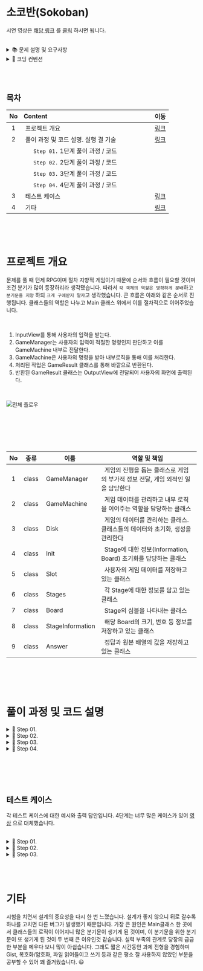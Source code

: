 # 소코반(Sokoban)

시연 영상은 [해당 링크](https://github.com/devjun10/CodeSquad_Cocoa/issues/3) 를 [클릭](https://github.com/devjun10/CodeSquad_Cocoa/issues/4) 하시면 됩니다.
<br/><br/>

<details>
<summary>📚	 문제 설명 및 요구사항</summary>
<div markdown="1">
</div>
<br/><br/>

## ✍🏻 공통 요구사항

- 단계별로 (할 수 있는 단계까지) [소코반 게임](https://www.cbc.ca/kids/games/play/sokoban) 을 구현한다.
- 단계별로 지정된 코딩 요구사항을 적용한다.
- `단계별로 구현한 코드 동작과 실행 결과에 대해` 마크다운 문법으로 README.md 파일에 상세하게 정리한다.
- 특별히 명시되지 않은 부분은 `자유롭게 구현`한다.

<br/><br/>

<details>
<summary>📔	 Step 01.</summary>
<div markdown="1">

## 1단계: 지도 데이터 읽어서 2차원 배열에 저장하고 화면에 출력하기

<br/><br/>

## 🖥 1단계 코딩 요구사항

- 컴파일 또는 실행이 가능해야 한다. (컴파일이나 실행되지 않을 경우 감점 대상)
- 자기만의 기준으로 최대한 간결하게 코드를 작성한다.
- Readme.md에 풀이 과정 및 코드 설명, 실행 결과를 기술하고 코드와 같이 gist에 포함해야 한다.
- 제출시 gist URL과 revision 번호를 함께 제출한다.

<br/><br/><br/>

## ⌨️ 입력

아래 내용을 문자열로 넘겨서 처리하는 함수를 작성한다. 복사는 아래 text를 이용하시면 됩니다. **아래 문자는 편의를 위해 "\n"을 조정했습니다.
<br/>

````text
Stage 1
#####
#OoP#
#####
=====
Stage 2
  #######
###  O  ###
#    o    #
# Oo P oO #
###  o  ###
 #   O  # 
 ########
````

<br/><br/><br/><br/>

위 값을 읽어 2차원 배열로 변환 저장한다.
<br/>

| 기호  |<center>의미</center>| <center>스테이지 구분</center>|                                                        
|:---:|:----|:------------------------------:|
|  #  |&nbsp; 벽(Wall)       |&nbsp; 0|
|  O  |&nbsp; 구멍(Hall)      |&nbsp; 1|
|  o  |&nbsp; 공(Ball)       |&nbsp; 2|
|  P  |&nbsp; 플레이어(Player) |&nbsp; 3|
|  =  |&nbsp; 스테이지 구분         |&nbsp; 4|

<br/><br/><br/><br/><br/>

## 🖥 출력

아래와 같은 형태로 각 스테이지 정보를 출력한다.

- 플레이어 위치는 배열 [0][0]을 기준으로 처리한다.
- 스테이지 구분값은 출력하지 않는다
  <br/>

```text
Stage 1

#####
#OoP#
#####

가로크기: 5
세로크기: 3
구멍의 수: 1
공의 수: 1
플레이어 위치 (2, 4)

Stage 2

  #######
###  O  ###
#    o    #
# Oo P oO #
###  o  ###
 #   O  # 
 ########

가로크기: 10
세로크기: 7
구멍의 수: 4
공의 수: 4
플레이어 위치 (5, 6)
```

<br/><br/><br/>

</div>
<br/><br/>
</details>


<details>
<summary>	📕	 Step 02.</summary>
<div markdown="2-2">

## 🖥 2단계 코딩 요구사항

- 너무 크지 않은 함수 단위로 구현하고 중복된 코드를 줄이도록 노력한다.
- 마찬가지로 Readme.md 파일과 작성한 소스 코드를 모두 기존 secret gist에 올려야 한다.
- 전역변수의 사용을 자제한다.
- 객체 또는 배열을 적절히 활용한다.

<br/><br/><br/>

## 🖥 2단계 기능 요구사항

- 처음 시작하면 스테이지 2의 지도를 출력한다.
- 간단한 프롬프트 (예: `SOKOBAN>   `)를 표시해 준다.
- 하나 이상의 문자를 입력받은 경우 순서대로 처리해서 단계별 상태를 출력한다.
- 벽이나 공등 다른 물체에 부딪히면 `해당 명령을 수행할 수 없습니다` 라는 메시지를 출력하고 플레이어를 움직이지 않는다.

<br/><br/><br/>

## ⌨️ 입력명령

````text
- w: 위쪽
- a: 왼쪽
- s: 아래쪽
- d: 오른쪽
- q: 프로그램 종료
````

<br/><br/><br/>

## 🖥 출력

```text
Stage 2

  #######
###  O  ###
#    o    #
# Oo P oO #
###  o  ###
 #   O  # 
 ########

SOKOBAN> ddzw (엔터)

  #######
###  O  ###
#    o    #
# Oo  PoO #
###  o  ###
 #   O  # 
 ########
 
 D: 오른쪽으로 이동합니다.
 
  #######
###  O  ###
#    o    #
# Oo  PoO #
###  o  ###
 #   O  # 
 ########
 
 D: (경고!) 해당 명령을 수행할 수 없습니다!
 
  #######
###  O  ###
#    o    #
# Oo  PoO #
###  o  ###
 #   O  # 
 ########
 
 Z: (경고!) 해당 명령을 수행할 수 없습니다!
 
  #######
###  O  ###
#    o    #
# Oo  PoO #
###  o  ###
 #   O  # 
 ########
 
 W: 위로 이동합니다.
 
SOKOBAN> q
Bye~
```

<br/><br/><br/>



</div>
</details>





<details>
<summary>📗	 Step 03.</summary>
<div markdown="3">
<br/>

## 3단계 : 소코반 완성하기

- 정상적인 소코반 게임을 완성하며 [해당 링크](https://www.cbc.ca/kids/games/play/sokoban)를 참조한다.

<br/><br/>

## ✍🏻 기능 요구사항

- 난이도를 고려하여 스테이지 1부터 5까지 플레이 가능한 map.txt 파일을 스스로 작성한다.
- 지도 파일 map.txt를 문자열로 읽어서 처리하도록 개선한다.
- 처음 시작시 Stage 1의 지도와 프롬프트가 표시된다.
- r 명령 입력시 스테이지를 초기화 한다.
- 모든 o를 O자리에 이동시키면 클리어 화면을 표시하고 다음 스테이지로 표시한다.
- 주어진 모든 스테이지를 클리어시 축하메시지를 출력하고 게임을 종료한다.

<br/>

- ### 참고
    - 플레이어는 o를 밀어서 이동할 수 있지만 당길 수는 없다.
    - o를 O 지점에 밀어 넣으면 0으로 변경된다.
    - 플레이어는 O를 통과할 수 있다.
    - 플레이어는 #을 통과할 수 없다.
    - 0 상태의 o를 밀어내면 다시 o와 O로 분리된다.
    - 플레이어가 움직일 때마다 턴수를 카운트한다.
    - 상자가 두 개 연속으로 붙어있는 경우 밀 수 없다.
    - 기타 필요한 로직은은 실제 게임을 참고해서 완성한다.

<br/><br/><br/>

## 🖥 3단계 코딩 요구사항

- 가능한 한 커밋을 자주 하고 구현의 의미가 명확하게 전달되도록 커밋 메시지를 작성한다.
- 함수나 메소드는 한 번에 한 가지 일을 하고 가능하면 20줄이 넘지 않도록 구현한다.
- 함수나 메소드의 들여쓰기를 가능하면 적게(3단계까지만) 할 수 있도록 노력한다.

<br/>

````javascript
function main() {
    for () { // 들여쓰기 1단계
        if () { // 들여쓰기 2단계
            return; // 들여쓰기 3단계
        }
    }
}
````

<br/><br/><br/>

## 🖥 실행 예시

```text
소코반의 세계에 오신 것을 환영합니다!
^오^

Stage 1

#####
#OoP#
#####

SOKOBAN> A

#####
#0P #
#####

빠밤! Stage 1 클리어!
턴수: 1

Stage 2
...

Stage 5
...

빠밤! Stage 5 클리어!
턴수: 5

전체 게임을 클리어하셨습니다!
축하드립니다! 
```

<br/><br/>

</div>
<br/><br/>
</details>

<details>
<summary>📚	Step 04.</summary>
<div markdown="4">

## 4단계 : 추가기능 구현

- 다양한 추가기능을 구현해 본다.
- 전부다 구현하지 않아도 무방하다.

<br/>

## ✍🏻 기능 요구사항

<br/>

### 저장하기 / 불러오기

- 1 - 5: 세이브 슬롯 1 - 5 선택
- S 키로 현재 진행상황을 저장한다.
- L 키로 세이브 슬롯에서 진행상황을 불러온다.

```text
S>  2S
2번 세이브 슬로 상태
2번 세이브에 진행상황을 저장합니다.
S>  3L
3번 세이브에서 진행상황을 불러옵니다.
```

<br/><br/><br/>

### 지도 데이터 변환하기 프로그램

- 지도 데이터 map.txt 를 읽어서 일반 텍스트 에디터로 읽을 수 없는 map_enc.txt로 변환하는 프로그램을 추가로 작성한다.
- 3 단계에서 구현한 게임이 map.txt 가 아닌 map_enc.txt 를 불러와서 실행할 수 있도록 수정한다.

<br/><br/><br/>

### 되돌리기 기능 및 되돌리기 취소 기능 구현

- u키를 누르면 한 턴 되돌리기, U키를 누르면 되돌리기 취소하기를 구현한다.

</div>
<br/><br/>
</details>
</details> 



<details>
<summary>📌 코딩 컨벤션</summary>
<div markdown="2">
<br/>

## 📌 코딩 컨벤션

- `기능 단위로 커밋`하며, 구현의 의미가 명확하게 전달되도록 커밋 메시지를 작성한다.<br/>
- 커밋은 -m 사용을 `지양`하며, 구체적 내용을 기록한다.

- `readme를 상세히 작성`한다.<br/>
    - `전체 프로젝트의 구조를 설명`한다.
    - 각 `패키지`와 `클래스, 메서드의 기능을 상세히 설명`한다.
    - (가능하다면) 패키지/클래스의 `역할과 책임을 명확하게 분리`한다.
    - 변수명은 문맥에 맞게 가장 보편적으로, 메서드명은 `무엇을 하는지를 명확히` 나타낸다.
    - 필요에 따라 그림과 PPT, 학습내용을 첨부해 `알기 쉽게 작성`한다.
    - 테스트 케이스를 기록하며 석연치 않은 부분을 매번 체크한다.

- 함수나 메소드의 들여쓰기를 가능하면 적게하도록 노력한다.<br/>
    - 한 메서드에는 가급적 `두 단계 이내`의 들여쓰기를 한다.
- 함수나 메소드는 한 번에 한 가지 일을 하고 가능하면 20줄이 넘지 않도록 구현한다. <br/>
- 무분별한 static의 사용을 최대한 `지양`한다.
- else 예약어를 `지양`한다.
- 함수나 메소드의 들여쓰기를 가능하면 적게(3단계까지만) 할 수 있도록 노력한다.

```javascript
 function main() {
    for (i = 0; i < 10; i++) { // 들여쓰기 1단계
        if (i == 2) { // 들여쓰기 2단계
            return; // 들여쓰기 3단계
        }
    }
}
```

<br/>

</div>
</details>

<br/><br/>

## 목차

| No  |    Content                                                                              |  이동  |
|:---:|:----------------------------------------------------------------------------------------|:-----:|
|  1  |&nbsp;프로젝트 개요                                                                          |[링크](#프로젝트-개요)|
|  2  |&nbsp;풀이 과정 및 코드 설명. 실행 결 기술 &nbsp;&nbsp;&nbsp;&nbsp;&nbsp;&nbsp;&nbsp;&nbsp;&nbsp;&nbsp;&nbsp;&nbsp;&nbsp;&nbsp;&nbsp;&nbsp;&nbsp;&nbsp;&nbsp;|[링크](#풀이-과정-및-코드-설명)|
|     |&nbsp;&nbsp;&nbsp;&nbsp;&nbsp; `Step 01.`  1단계 풀이 과정 / 코드                                         |       |
|     |&nbsp;&nbsp;&nbsp;&nbsp;&nbsp; `Step 02.`  2단계 풀이 과정 / 코드                                         |       |
|     |&nbsp;&nbsp;&nbsp;&nbsp;&nbsp; `Step 03.`  3단계 풀이 과정 / 코드                                         |       |
|     |&nbsp;&nbsp;&nbsp;&nbsp;&nbsp; `Step 04.`  4단계 풀이 과정 / 코드                                         |       |
|  3  |&nbsp;테스트 케이스                                                                          |[링크](#테스트-케이스)|
|  4  |&nbsp;기타                                                                                 |[링크](#기타)|

<br/><br/><br/>




# 프로젝트 개요

문제를 풀 때 턴제 RPG이며 절차 지향적 게임이기 때문에 순서와 흐름이 필요할 것이며 조건 분기가 많이 등장하리라 생각됐습니다. 따라서 `각 객체의 역할은 명확하게 분배`하고 `분기문을 지양`
하되 `크게 구애받지 말자`고 생각했습니다. 큰 흐름은 아래와 같은 순서로 진행됩니다. 클래스들의 역할은 나누고 Main 클래스 위에서 이를 절차적으로 이어주었습니다.

<br/>

1. InputView를 통해 사용자의 입력을 받는다.
2. GameManager는 사용자의 입력이 적절한 명령인지 판단하고 이를 GameMachine 내부로 전달한다.
3. GameMachine은 사용자의 명령을 받아 내부로직을 통해 이를 처리한다. 
4. 처리된 작업은 GameResult 클래스를 통해 바깥으로 반환된다.
5. 반환된 GameResult 클래스는 OutputView에 전달되어 사용자의 화면에 출력된다.

<br/>

![전체 플로우](https://user-images.githubusercontent.com/92818747/145159169-c4bba237-4730-4ae9-96de-22cdd054b24e.png)


<br/><br/><br/><br/><br/>



|No|종류|<center>이름</center>|<center>역할 및 책임</center>|
|:----:|:---------------:|:------|:------------------------------------------|
|1|class|&nbsp;GameManager       |&nbsp; 게임의 진행을 돕는 클래스로 게임의 부가적 정보 전달, 게임 외적인 일을 담당한다 | 
|2|class|&nbsp;GameMachine       |&nbsp; 게임 데이터를 관리하고 내부 로직을 이어주는 역할을 담당하는 클래스     |
|3|class|&nbsp;Disk              |&nbsp; 게임의 데이터를 관리하는 클래스. 클래스들의 데이터와 초기화, 생성을 관리한다 |
|4|class|&nbsp;Init              |&nbsp; Stage에 대한 정보(Information, Board) 초기화를 담당하는 클래스 |
|5|class|&nbsp;Slot              |&nbsp; 사용자의 게임 데이터를 저장하고 있는 클래스                      |
|6|class|&nbsp;Stages            |&nbsp; 각 Stage에 대한 정보를 담고 있는 클래스                       |
|7|class|&nbsp;Board             |&nbsp; Stage의 심볼을 나타내는 클래스                              |
|8|class|&nbsp;StageInformation  |&nbsp; 해당 Board의 크기, 번호 등 정보를 저장하고 있는 클래스            |
|9|class|&nbsp;Answer            |&nbsp; 정답과 원본 배열의 값을 저장하고 있는 클래스                     |




<br/><br/><br/><br/>



# 풀이 과정 및 코드 설명

<details>
<summary>📔	 Step 01.</summary>
<div markdown="1">

## 1단계

예제를 `그대로 화면에 출력`하는 문제로, 추가적 작업 없이 받은 정보를 화면에 출력하는 문제입니다. 따라서 입력 받은 문자열 입력에 대한 예외 처리를 하지 않고 입력된 문자열을 파싱해 Stage1과 Stage2에
대한 정보를 화면에 출력했습니다. *1단계에서 4단계로 갈수록 복잡해지고 구현사항이 추가되는 것 같아, 문제에서 원하는 요건만 빠르게 충족시키고 위해 일부 클래스와 메서드들은 하드코딩 되어있습니다.  
<br/>

|No|종류|<center>이름</center>|<center>역할 및 책임</center>|
|:----:|:----:|:---|:---|
|1|class|&nbsp;InputView|&nbsp; 사용자의 입력을 담당하는 클래스        |
|2|class|&nbsp;OutputView|&nbsp; 사용자에게 게임의 결과를 출력해주는 클래스        |
|3|enum|&nbsp;Message|&nbsp; 사용자에게 보여질 메시지를 관리하는 클래스        |
|4|class|&nbsp;ErrorMessage|&nbsp; 사용자에게 보여질 에러메시지를 관리하는 클래스|
|5|class|&nbsp;Position|&nbsp; Player의 좌표를 나타내는 클래스|
|6|class|&nbsp;StageResult|&nbsp; Stage의 정보를 담고 있는 클래스|

<br/><br/><br/>

## 1. InputView 클래스

사용자의 입력을 받는 클래스

<br/>

### 1-1. List<StageResult> inputMap(String word)

문자열을 인자로를 받아 List<StageResult>의 형태로 최종 반환해주는 메서드. List 내부에는 Stage1과 Stage2에 대한 정보가 담겨있다.

````java
public List<StageResult> inputMap(String word){
        return getResult(word);
}
````

<br/><br/>

### 1-2. List<StageResult> getResult(String word)

문자열을 인자로 받아 각 Stage에 대한 실제 정보를 생성해주는 메서드. 메서드 내부에서 도우미 메서드를 사용해 Stage1과 Stage2에 대한 정보를 생성한다.

```java
private List<StageResult> getResult(String word){
        List<String> words=getWordsSplitByLine(word);
        List<StageResult> results=new ArrayList<>();

        StageResult stageFirst=new StageResult(1,getStageFirstMap(words));
        StageResult stageSecond=new StageResult(2,getStageSecondMap(words));

        results.add(stageFirst);
        results.add(stageSecond);
        return results;
}
```

<br/><br/>

### 1-3. List<String> getWordsSplitByLine(String word)

문자열을 인자로 받아 List<String> 형태로 단어를 나눠주는 메서드. 맵의 정보를 나누기 위해 사용된다.

````java
private List<String> getWordsSplitByLine(String word){
        String[]wordArray=word.split("\n");
        List<String> words=new ArrayList<>();
        words.addAll(Arrays.asList(wordArray));
        return words;
}
````

<br/><br/>

### 1-4. int[ ][ ] getStageFirstMap(List<String> lst)

인자로 문자열 리스트를 받아 첫 번째 맵의 구성을 int[][] 형태로 반환해주는 메서드. 각 칸들의 심볼을 int로 변환해서 값을 저장시켜 준다.

````java
private int[][]getStageFirstMap(List<String> lst){
        String[][]stringArray=new String[3][5];
        
        for(int i=0;i< 3;i++){
            stringArray[i]=lst.get(i+1).split("").clone();
        }
        return getIntArray(stringArray);
}
````

<br/><br/>

### 1-5. int[][] getStageSecondMap(List<String> lst)

인자로 문자열 리스트를 받아 두 번째 맵의 구성을 int[][] 형태로 반환해주는 메서드. 각 칸들의 심볼을 int로 변환해서 값을 저장시켜준다.

````java
private int[][]getStageSecondMap(List<String> lst) {
        int[][]intArray=new int[7][11];
        for(int i=6;i< 13;i++){
            String[]array=lst.get(i).split("");
            int count=array.length;
            for(int j=0;j<count; j++) {
                intArray[i-6][j]=getIntValue(array[j]);
            }
        }
        return intArray;
}
````

<br/><br/>

### 1-6. int[ ][ ] getIntArray(String[][] stringArray)

문자 배열을 인자로 받아 int[][] 로 반환하는 메서드. 각 칸의 심볼을 맞는 int 값으로 변경해준다.

````java
private int[][]getIntArray(String[][]stringArray){
        int[][]intArray=new int[stringArray.length][stringArray[0].length];
        for(int row=0;row<stringArray.length;row++){
            for(int col=0;col<stringArray[0].length;col++){
                intArray[row][col]=getIntValue(stringArray[row][col]);
            }
        }
        return intArray;
}
````

<br/><br/>

### 1-7. int getIntValue(String symbol)

인자로 문자를 받아 int를 반환하는 메서드. 각 칸의 심볼을 맞는 int 값으로 변경해준다.

````java
private int getIntValue(String symbol){
        if(symbol.equals("#")){
            return 0;
        }
        if(symbol.equals("O")){
            return 1;
        }
        if(symbol.equals("o")){
            return 2;
        }
        if(symbol.equals("P")){
            return 3;
        }
        if(symbol.equals(" ")){
            return 5;
        }
            return 5;
}
````

<br/><br/><br/><br/>

## 2. OutputView

Stage의 정보를 출력해주는 클래스

<br/><br/>

### 2-1. void print(List<StageResult> results)

Stage들에 대한 정보를 인자로 받아 화면에 출력해주는 메서드.

```java
public void print(List<StageResult> results){
        stringBuilder.setLength(0);
        for(int number=0;number<results.size();number++){
            StageResult stageInfo=results.get(number);
            stringBuilder.append(Message.STAGE_INFO).append(stageInfo.getStage()).append("\n");
            String[][]stageMap=getStringArray(results.get(number).getMap());
            for(int row=0;row<stageInfo.getMap().length;row++){
                stringBuilder.append("\n");
                for(int col=0;col<stageInfo.getMap()[0].length;col++){
                    stringBuilder.append(stageMap[row][col]);
                }
            }
            
        stringBuilder.append("\n").append("\n").append(Message.HORIZONTAL_LENGTH).append(stageInfo.getHorizontalCount()).append("\n")
        .append(Message.VERTICAL_LENGTH).append(stageInfo.getVerticalCount()).append("\n")
        .append(Message.HOLE_COUNT).append(stageInfo.getHoleCount()).append("\n")
        .append(Message.BALL_COUNT).append(stageInfo.getBallCount()).append("\n")
        .append(Message.PLAYER_POSITION).append(stageInfo.getPlayerPosition()).append("\n").append("\n");
        }
        System.out.println(stringBuilder);
}
```

<br/><br/><br/>

### 2-2. String[][] getStringArray(int[][] map)

Stage 정보 중 int[ ][ ]를 인자로 받아 String[ ][ ]로 변환해주는 메서드.
<br/><br/>

```java
private String[][]getStringArray(int[][]map){
        String[][]stringArray=new String[map.length][map[0].length];
        for(int i=0;i<map.length;i++){
            for(int j=0;j<map[0].length;j++){
            stringArray[i][j]=getStringValue(map[i][j]);
            }
        }
        return stringArray;
}
```

<br/><br/><br/>

### 2-3. String getStringValue(int symbol)

int를 인자로 받아 String 값으로 변환해주는 메서드. 문자열 배열을 int 배열로 바꾸기 위해 사용된다.

````java
private String getStringValue(int symbol){
        if(symbol==0){
            return"#";
        }
        if(symbol==1){
            return"O";
        }
        if(symbol==2){
            return"o";
        }
        if(symbol==3){
            return"P";
        }
        if(symbol==5){
            return" ";
        }
        return" ";
}
````

<br/><br/><br/><br/>

## 3.Message

사용자에게 보여질 메시지를 관리하기 위한 enum 클래스.

<br/><br/>

## 4.ErrorMessage

사용자에게 보여질 오류 메시지를 관리하기 위한 enum 클래스.

<br/><br/>

## 5.Position

사용자의 위치를 저장하기 위한 값 객체.
<br/>

```java
@Override
public boolean equals(Object o){
        if(this==o)return true;
        if(o==null||getClass()!=o.getClass())return false;
        Position position=(Position)o;
        return x==position.x&&y==position.y;
}

@Override
public int hashCode(){
        return Objects.hash(x,y);
}
```

<br/><br/><br/>

## 6.StageResult

각 Stage에 대한 정보를 담고 있는 클래스.

<br/><br/>

### 6-1. int getHoleCount(int[ ][ ] map)

int[][] 를 인자로 받아 구멍(hole)의 개수를 반환하는 메서드.
<br/><br/>

```java
private int getHoleCount(int[][]map){
        int count=0;
        for(int row=0;row<map.length;row++){
            for(int col=0;col<map[0].length;col++){
                if(map[row][col]==1){
                    count++;
                }
            }
        }
        return count;
}
```

<br/><br/><br/>

### 6-2. int getBallCount(int[][] map)

int[][]를 인자로 받아 공(ball)의 개수를 반환하는 메서드.
<br/><br/>

```java
private int getBallCount(int[][]map){
        int count=0;
        for(int row=0;row<map.length;row++){
            for(int col=0;col<map[0].length;col++){
                if(map[row][col]==2){
                    count++;
                }
            }
        }
        return count;
}
```

<br/><br/><br/>

### 6-3. Position getPlayerPosition(int[][] map)
int[ ][ ]를 인자로 받아 플레이어의 위치(x, y)의 좌표를 반환하는 메서드.
<br/><br/>

```java
private Position getPlayerPosition(int[][]map){
        int count=0;
        int playerX=Integer.MAX_VALUE;
        int playerY=Integer.MAX_VALUE;
        for(int row=0;row<map.length;row++){
            for(int col=0;col<map[0].length;col++){
                if(map[row][col]==3){
                    playerX=row;
                    playerY=col;
                }
            }
        }
        return new Position(playerX,playerY);
}
```

</div>
</details>



<details>
<summary>📕	 Step 02.</summary>
<div markdown="1">

## 2단계

2단계는 `캐릭터의 위치를 이동`시키는 문제입니다. 따라서 다른 고려사항은 크게 생각하지 않고 캐릭터가 움직일 칸이 비었으면(" ") 캐릭터의 위치를 이동시켰습니다. 2단계 까지는 비교적 복잡하지 않기 때문에 칸의 
이동을 int로 하지 않고 문자열을 그대로 사용했습니다. *마찬가지로 점진적 리팩토링을 위해 일부 클래스와 메서드가 하드코딩 되어있습니다.
<br/>


<br/>


## 추가된 클래스
|No|종류|<center>이름</center>|<center>역할 및 책임</center>|
|:----:|:---------------:|:------|:---|
|1|class|&nbsp;Board     |&nbsp; 게임 캐릭터와 구멍, 공 등 각 요소들의 정보를 저장하는 클래스  |
|2|class|&nbsp;Command   |&nbsp; 명령어(w,a,q)들과 다음 위치의 계산을 돕는 값을 가진 클래스 |
|3|class|&nbsp;GameResult|&nbsp; 배열의 상태를 담아 반환해주는 클래스                   |
|4|class|&nbsp;Pair      |&nbsp; (x, y) 좌표를 묶어서 관리하는 클래스                   |
|5|class|&nbsp;Pairs     |&nbsp; Pair의 값들이 저장된 클래스                        |

## 1. Board 클래스

GameMachine 내부의 2차원 배열의 값과 연관된 메서드를 가지고 있는 클래스. 게임 캐릭터와 구멍, 공 등 각 심볼들의 상태를 관리하며 사이드 이펙트를 제거하기 위해 내부 배열을 갈아 끼우는 형태로 매 번
업데이트 한다.

<br/>

### 1-1. void initBoard()

Board 클래스 객체가 생성될 때 String[ ][ ] 배열을 초기화시켜주는 메서드. 
<br/><br/>

```java
void initBoard(){
        board=new String[BOARD_WIDTH][BOARD_HEIGHT];
        this.board[0]=new String[]{" "," ","#","#","#","#","#","#","#"," "," "};
        this.board[1]=new String[]{"#","#","#"," "," ","O"," "," ","#","#","#"};
        this.board[2]=new String[]{"#"," "," "," "," ","o"," "," "," "," ","#"};
        this.board[3]=new String[]{"#"," ","O","o"," ","P"," ","o","O"," ","#"};
        this.board[4]=new String[]{"#","#","#"," "," ","o"," "," ","#","#","#"};
        this.board[5]=new String[]{" ","#"," "," "," ","O"," "," ","#"," "," "};
        this.board[6]=new String[]{" ","#","#","#","#","#","#","#","#"," "," "};
}
```

<br/><br/><br/>

### 1-2. String[][] getBoard()

String[][]를 방어적 복사로 넘겨주는 반환하는 메서드. 사이드 이펙트를 제거하기 위해 매 번 배열을 생성해서 복사한 후 반환한다.
<br/>

```java
String[][]getBoard(){
        String[][]copyBoard=new String[BOARD_WIDTH][BOARD_HEIGHT];
        for(int row=BOARD_START;row<BOARD_WIDTH; row++){
            copyBoard[row]=this.board[row].clone();
        }
        return copyBoard;
}
```

<br/><br/><br/>

### 1-3. void update(String[ ][ ] updatedBoard)

배열을 업데이트 시켜주는 메서드. 사이드 이펙트를 방지하기 위해 board의 값을 null로 초기화시켜준 후 새로운 배열을 넣는다. 

<br/>

```java
protected void update(String[][]updatedBoard){
        this.board=null;
        this.board=updatedBoard;
}
```

<br/><br/><br/>

### 1-4. Pair findPlayerPosition()

현재 캐릭터의 위치를 찾는 메서드. 캐릭터를 기준으로 이동할 방향과 다음 칸을 보면 빠른 빠른 계산이 가능하다. String[][] 배열을 순회하며 `P` 인 칸의 좌표를 Pair로 반환한다.  
<br/>

```java
protected Pair findPlayerPosition(){
        int x=Integer.MAX_VALUE;
        int y=Integer.MAX_VALUE;

        for(int row=0;row< 11;row++){
            for(int col=0;col< 11;col++){
                if(board[row][col].equals("P")){
                    x=row;
                    y=col;
                }
            }
        }
        return Pairs.of(x,y);
}
```

<br/><br/><br/>

### 1-5. Pair validatePosition(int x, int y)

캐릭터가 움직일 칸을 검증하는 메서드. 이동할 칸이 범위 내에 있을 때, 해당 칸이 비었을 때 true를 반환하고 그 외에는 false를 반환한다. 이를 통해 메서드 내부에서 if문으로 매 번 검증하는 것을 고려하지
않아도 된다.
<br/>

```java
protected boolean validatePosition(int x,int y){
        if(!validateRange(x,y)){
            return false;
        }

        if(!validateMoveable(x,y)){
            return false;
        }
        return true;
}
```

<br/><br/><br/>

### 1-6. Pair validateRange(int x, int y)

Pair(x, y) 값이 이동 가능한 범위 내에 있는지를 체크하는 메서드.
<br/>

```java
private boolean validateRange(int x,int y){
        return x>=0&&x< 11&&y>=0&&y< 11;
}
```

<br/><br/><br/>

### 1-7. Pair validateRange(int x, int y)

해당 칸이 비어있는지 체크하는 메서드. 
<br/>

```java
private boolean validateMoveable(Pair pair){
        return this.board[pair.getX()][pair.getY()].equals(" ");
}
```

<br/><br/><br/>

## 2. Command 클래스

사용자의 입력을 명령으로 바꿔주고, 다음에 이동할 칸의 위치를 계산할 수 있는 내부 좌표 값을 가지고 있다.
<br/>

```java
public enum Command {

    UP("U", "위쪽으로 한 칸 이동", List.of(1, 0)),
    DOWN("D", "아랫쪽으로 한 칸 이동", List.of(-1, 0)),
    RIGHT("R", "오른쪽으로 한 칸 이동", List.of(0, -1)),
    LEFT("L", "왼쪽으로 한 칸 이동", List.of(0, 1)),
    Q("Q", "프로그램 종료", List.of());
    ...

```

<br/><br/><br/>

### 2-1. Command getDirection(String input)

사용자의 입력 값으로 그에 맞는 명령을 찾는 메서드.

````java
public static Command getDirection(String input){
        return Stream.of(values())
            .filter(command->command.command.toLowerCase().equals(input))
            .findAny()
            .orElseThrow(IllegalArgumentException::new);
}
````

<br/><br/><br/>

### 2-2. static List<String> getCommands()

명령의 영문 알파벳을 반환하는 메서드. input 받는 단어를 체크할 때 해당 List의 contains 메서드를 통해 올바른 input인지 체크한다.

````java
public static List<String> getCommands(){
            return Stream.of(values())
                .map(Command::getCommand)
                .sorted()
                .collect(Collectors.toUnmodifiableList());
}
````

<br/><br/><br/>

### 2-3. List<Integer> getNextPosition()

다음 이동할 값의 좌표를 얻는 메서드.

````java
public List<Integer> getNextPosition(){
        return nextPosition;
}
````

<br/><br/><br/>

## 3. GameResult

Board의 상태를 받아 반환해주는 클래스. 
<br/>

```java
public String[][]getBoard(){
        return board;
}
```

<br/><br/><br/>

## 4. Pair

x, y를 한 쌍으로 묶어서 관리해주는 클래스. 
<br/><br/><br/>

### 4-1. int getX(), int getY()

x와 y의 원시 값을 반환하는 메서드.
<br/>

```java
public int getX(){
        return x;
}

public int getY(){
        return y;
}
```

<br/><br/><br/>

## 5. Pairs

pair의 값들을 저장하고 있는 클래스. 값 객체를 저장해서 필요한 값들을 꺼내 사용한다.
<br/><br/>

### static Pair of(int inputX, int inputY)

x와 y의 원시 값을 반환하는 메서드입니다.
<br/>

```java
public static Pair of(int inputX,int inputY){
        return pairs.stream()
            .filter(position->position.getX()==inputX)
            .filter(position->position.getY()==inputY)
            .findAny()
            .orElseThrow(NoSuchElementException::new);
}
```

<br/><br/><br/><br/><br/><br/>

## 주요 변경 클래스

|No|종류|<center>이름</center>|<center>역할 및 책임</center>|
|:----:|:----:|:---|:---|
|6|class|&nbsp;InputView|&nbsp;   사용자의 입력을 담당하는 클래스 |
|7|class|&nbsp;OutputView|&nbsp;   사용자에게 게임의 결과를 출력해주는 클래스|
|8|enum|&nbsp;Message|&nbsp; 사용자에게 보여질 메시지를 관리하는 클래스        |
|9|class|&nbsp;ErrorMessage|&nbsp; 사용자에게 보여질 에러메시지를 관리하는 클래스|

<br/><br/><br/>

## 6. InputView 클래스

사용자의 입력을 받는 클래스.
<br/>

```java
public enum Command {

    UP("U", "위쪽으로 한 칸 이동", List.of(1, 0)),
    DOWN("D", "아랫쪽으로 한 칸 이동", List.of(-1, 0)),
    RIGHT("R", "오른쪽으로 한 칸 이동", List.of(0, -1)),
    LEFT("L", "왼쪽으로 한 칸 이동", List.of(0, 1)),
    Q("Q", "프로그램 종료", List.of());

```

<br/><br/><br/>

### 6-1.List<String> inputCommand()

사용자의 입력을 문자열 리스트로 반환하는 메서드.

```java
public List<String> inputCommand(){
        String value;
        System.out.print(Message.SOKOBAN);
        List<String> words;
        while(true){
            try{
                value=input.br.readLine().toLowerCase();
                words=validateCommandContains(value);
                break;
            } catch(IllegalArgumentException e){
                System.out.println(ErrorMessage.INVALID_INPUT_VALUE);
            } catch(Exception e){
                System.out.println(ErrorMessage.INVALID_INPUT_VALUE);
            }
        }
        return words;
}
```

<br/><br/><br/>

### 6-2.List<String> validateCommandContains(String direction)

사용자의 입력을 문자열 단위("")로 나누고 각 문자 값이 올바른 지 검증해주는 메서드.
<br/>

````java
private List<String> validateCommandContains(String direction){
        List<String> words=new ArrayList<>();
        Objects.requireNonNull(direction);
        String[]temp=direction.split("");
        for(int number=0;number<temp.length;number++){
            if(!commands.contains(temp[number])){
                throw new IllegalArgumentException(ErrorMessage.INVALID_INPUT_VALUE.toString());
            }
        words.add(temp[number]);
        }
        return words;
}
````

<br/><br/>

## 7. OutputView 클래스

Stage의 정보를 출력해주는 클래스.
<br/>

### 7-1. void initBoard(String[][] board)

String[][] 배열을 인자로 받아 보드의 초기 상태를 출력해주는 메서드. 시작 전 배열의 상태를 출력하기 위한 메서드. 
<br/>

```java
public void initBoard(String[][]board){
        stringBuilder.setLength(0);
        stringBuilder.append("Stage 2").append("\n").append("\n");

        for(int row=0;row<board.length;row++){
            if(row!=0){
                stringBuilder.append("\n");
            }
            for(int col=0;col<board[0].length;col++){
                stringBuilder.append(board[row][col]);
            }
        }
        stringBuilder.append("\n");
        System.out.println(stringBuilder);
}
```

<br/><br/><br/>

### 7-2. void printBoard(GameResult result)

GameResult(Board의 상태(String[ ][ ]))를 인자로 받아서 이를 화면에 출력해주는 메서드. 
<br/>

```java
public void printBoard(GameResult result){
        stringBuilder.setLength(0);
        String[][]board=result.getBoard();
        for(int row=0;row<board.length;row++){
            if(row!=0){
                stringBuilder.append("\n");
            }
            for(int col=0;col<board[0].length;col++){
                stringBuilder.append(board[row][col]);
            }
        }
        stringBuilder.append("\n");
        System.out.println(stringBuilder);
}
```

<br/><br/><br/>
</div>

</details>





<details>
<summary>📘	 Step 03.</summary>
<div markdown="1">


<br/><br/>

## 3단계
공 밀기, 이동 불가, 위치 계산 등 게임의 주요 기능들이 대거 등장한다. `캐릭터의 위치를 계산`하기 위해 `int[][]` 을 사용는데, 캐릭터의 위치가 String[ ][ ] 일 때는 이를 계산하며 이동시키는 과정이 많이 까다롭지만, 모든 계산을 int로한 후 마지막에 출력만
문자로 변환해 반환하면 중간의 많은 과정을 생략할 수 있기 때문이다. 마지막에 문자로 변환될 때 바뀌는 `심볼`은 아래와 같다.

<br/>

|No| 기호  |<center>의미</center>| <center>스테이지 구분</center>|                                                        
|:----:|:---:|:----|:------------------------------:|
|1|`#`|&nbsp; 벽(Wall)       |&nbsp; 9|
|2|` `|&nbsp; 빈 칸(Blank)    |&nbsp; 0|
|3|`O`|&nbsp; 구멍(Hall)      |&nbsp; 1|
|4|`o`|&nbsp; 공(Ball)       |&nbsp; 2|
|5|`O`|&nbsp; 구멍 + 공       |&nbsp; 3|
|6|`P`|&nbsp; 플레이어(Player) |&nbsp; 4|
|7|`P`|&nbsp; 플레이어 + 구멍   |&nbsp; 5|

<br/><br/><br/><br/>


## 추가된 클래스

<br/>

|No|종류|<center>이름</center>|<center>역할 및 책임</center>|
|:----:|:---------------:|:------|:---|
|1|class|&nbsp;Answer               |&nbsp; 초기 Board의 상태와 다음 스테이지로 넘어갈지에 대한 정보를 담고 있는 클래스|
|2|class|&nbsp;Disk                 |&nbsp; Init에 관련된 정보를 담고 있는 클래스                            |
|3|class|&nbsp;Init                 |&nbsp; 각 Stage와 Sokoban 게임의 정보를 초기화하는 클래스                  |
|4|class|&nbsp;Stage                |&nbsp; Board와 Stageinformation을 담고 있는 클래스                   |
|5|class|&nbsp;Stages               |&nbsp; Stage들을 저장하고 있는 클래스                                 |
|6|class|&nbsp;StageInformation     |&nbsp; 가로, 세로크기 등 Stage의 기본 정보를 담고 있는 클래스               |
|7|class|&nbsp;StageInformationList |&nbsp; StageInformation 클래스들을 저장하고 있는 클래스                 |

<br/><br/><br/><br/><br/>

## 1. Answer

초기 Board의 상태와 다음 스테이지로 넘어갈지에 대한 정보를 담고 있는 클래스. 다음 스테이지로 넘어가기 위해서는 모든 퍼즐을 맞췄는지 체크해야 하는데, 이에 관한 정보를 가지고 있다. 또한 original이라는
원본 배열을 추가로 저장하고 있는데, 이는 명령어 R이 들어왔을 때 해당 값을 반환하기 위함이다.

### 1-1. int[][]calculateAnswer(int[][]array)

정답 배열을 저장하기 위해 캐릭터의 위치를 지우고 값을 저장하는 메서드. changeNumber 메서드를 통해 불필요한 값들을 제거한다.
<br/><br/>

```java
private int[][]calculateAnswer(int[][]array){
        int[][]temp=new int[array.length][array[0].length];
        for(int row=0;row<array.length;row++){
            for(int col=0;col<array[0].length;col++){
                temp[row][col]=changeNumber(array[row][col]);
            }
        }
        return temp;
}
```

<br/><br/><br/>

### 1-2. int changeNumber(int value)

배열에서 불필요한 값을 지우기 위해 값을 바꿔주는 메서드. 예를들어 정답을 체크하는 과정에서 캐릭터는 필요가 없기 때문에 4의 값을 0으로 바꿔준다.
<br/><br/>

```java
private int changeNumber(int value){
        if(value==1)return 3;
        if(value==2)return 0;
        if(value==4)return 0;
        return value;
}
```

<br/><br/><br/>

### 1-3. boolean isAnswer(int[][] array)

정답 값을 현재 배열과 비교하는 메서드. 기존 배열에 캐릭터를 지워주기 위해 deleteCharacter 도우미 메서드를 사용되었다.
<br/><br/>

```java
public boolean isAnswer(int[][]array){
        int[][]map=deleteCharacter(array);
        int[][]answer=this.answer;
        for(int row=0;row<answer.length;row++){
            if(checkColumn(row,map[row])){
                return false;
            }
        }
        return true;
}
```

<br/><br/><br/>

### 1-4. boolean checkColumn(int row, int[] array)

기존 배열과 현재 배열의 값을 비교하는 메서드. * 객체지향 체조원칙을 (최대한) 지키기 위해 이중 for문을 분리.  
<br/><br/>

```java
private boolean checkColumn(int row,int[]array){
        for(int col=0;col<answer[0].length;col++){
            if(array[col]!=this.answer[row][col]){
                return true;
            }
        }
        return false;
}
```

<br/><br/><br/>

### 1-5. int[][] getOriginal() {

사용자가 reset 버튼을 눌렀을 때 방어적 복사로 원본 배열을 반환하기 위한 메서드. 
<br/><br/>

```java
public int[][]getOriginal(){
        int[][]temp=new int[original.length][original[0].length];
        for(int row=0;row<original.length;row++){
            for(int col=0;col<original[0].length;col++){
                temp[row][col]=original[row][col];
            }
        }
        return temp;
}
```

<br/><br/><br/>

### 1-6. int[][] deleteCharacter(int[][] array)

정답을 비교하는 과정에서 캐릭터는 불필요하기 때문에 이를 제거하기 위한 메서드.
<br/><br/>

```java
private int[][]deleteCharacter(int[][]array){
        int[][]temp=new int[array.length][array[0].length];
        for(int row=0;row<array.length;row++){
            for(int col=0;col<array[0].length;col++){
                temp[row][col]=changeCharacter(array[row][col]);
            }
        }
        return temp;
}
```

<br/><br/><br/>

### 1-7. int changeCharacter(int value)

캐릭터(4)를 빈칸(0)으로 바꿔주는 deleteCharacter의 도우미 메서드.
<br/><br/>

```java
private int changeCharacter(int value){
        if(value==4){
            return 0;
        }
        return value;
}
```

<br/><br/><br/><br/>

## 2. Disk

Sokoban 내부의 데이터를 저장/불러오기 위한 클래스. Init메서드를 통해 애플리케이션이 동작할 때 필요한 데이터를 모두 초기화 한다. 애플리케이션에서 데이터의 저장/초기화와 관련된 정보를 관리하는 역할을
담당한다.
<br/>

````java
public class Disk {

    private Init init = Init.of();
    private Disk() {};

    public static Disk of() {
        return new Disk();
    }

}

````

<br/>

## 3. Init

각 Stage와 Sokoban 게임의 정보를 초기화하는 클래스. 사용자는 데이터를 사용하는 것에만 집중할 수 있도록 하기 위해 애플리케이션이 실행되는 시점에 데이터를 초기화한다.

<br/><br/><br/>

## 4. Stage

Board와 Stageinformation을 담고 있는 클래스. 이전에는 Board에서 모든 정보를 관리했지만 각 Stage가 나누어져 있기 때문에 각각의 Stage는 자신에 대한 정보를 담고 있다. 따라서 가로
크기, 세로 크기, 맵 등과 같은 자신과 연관된 정보를 가지고 있다.
<br/>

### 4-1. List<GameResult> execute(List<Command> commandList)

플레이 한 게임의 실행 결과를 반환하는 메서드. 리스트를 순회하며 사용자로 부터 입력받은 명령어를 실행하고 그 결과(Board의 상태)를 반환한다. 

```java
public List<GameResult> execute(List<Command> commandList){
        List<GameResult> results=new ArrayList<>();
        for(Command command:commandList){
            if(command.equals(Command.R)){
                return List.of(resetStage());
            }
            results.add(this.board.push(command));
        }
        return results;
}
```

<br/>

### 4-2. GameResult resetStage()

리셋 명령어를 처리하기 위한 메서드. Answer 내에 있는 original 배열을 가져와 이를 반환한다. 

```java
public GameResult resetStage(){
        this.board.reset();
        return new GameResult(this.board.getBoard());
}
```

<br/><br/><br/>

## 5. Stages

Stage들을 저장하고 있는 클래스. Stage 클래스는 매 번 새로 생성될 필요가 없기 때문에 애플리케이션이 시작되는 시점에 한 번만 초기화를 한다.

```java
public class Stages {

    private static final Map<Integer, Stage> stages = new HashMap<>();

    private Stages() {}

    public static void putStage(int id, StageInformation information, Board board) {
        stages.put(id, new Stage(board, information));
    }

    public static Stages of() {
        return new Stages();
    }

    public Stage getStage(int value) {
        return stages.get(value);
    }
}
```

<br/><br/><br/>

## 6. StageInformation

가로, 세로크기, id와 같은 Stage의 기본 정보를 담고 있는 클래스. 값 객체를 사용해 상태를 표현하기 위해 한 단계 포장(Wrapping) 했다. 

```java
public class StageInformation {

    private final int id;
    private final int height;
    private final int width;

    public StageInformation(int id, int height, int width) {
        this.id = id;
        this.height = height;
        this.width = width;
}

```

<br/><br/><br/>

## 7. StageInformationList

StageInformation 클래스들을 저장하고 있는 클래스. 내부에 새로운 객체를 담아서 저장하는데, 이는 클래스가 생성될 때마다 초기화될 필요가 없으며, 스테이지 수가 많지 않기 때문에 이를 직접 생성해서
관리해도 나쁘지 않다고 판단했기 때문이다.

```java
public class StageInformationList {

    private static List<StageInformation> stages;

    private StageInformationList() {}

    static StageInformationList of() {
        List<StageInformation> lst = List.of(
                new StageInformation(1, 6, 6),
                new StageInformation(2, 5, 6),
                new StageInformation(3, 6, 6),
                new StageInformation(4, 6, 7)
        );
        stages = lst;
        return new StageInformationList();
    }
    ......

```

<br/><br/>
## 주요 변경 클래스
<br/>

|No|종류|<center>이름</center>|<center>역할 및 책임</center>|
|:----:|:---------------:|:------|:---|
|8|class|&nbsp;Board                |&nbsp; 각 Stage의 배열의 상태를 관리하며 정답 클래스를 알고 있다            |
|9|class|&nbsp;GameMachine          |&nbsp; Sokoban게임의 중심에서 모든 정보를 관리하며 이를 조합해주는 클래스     |
|10|class|&nbsp;GameManager          |&nbsp; 게임에 관련된 부가 정보를 처리하는 클래스                         |

<br/><br/><br/><br/><br/>

## 8. Board

각 Stage의 배열의 상태를 관리하며 정답 클래스로 Stage의 상태와 관련된 역할과 책임을 가진다. 따라서 배열의 이동, 상태 변화 등과 같은 모든 

### 8-1. GameResult push(Command command)

배열을 변환하는 메서드. 현재 캐릭터의 위치를 기준으로 미는 방향의 한 칸, 두 칸 앞을 체크해서 배열을 변환할 지 결정한다. 모든 배열은 사이드 이펙트를 제거하기 위해 방어적 복사를 통해 값을 반환한다.
<br/><br/>

```java
GameResult push(Command command){
        GameResult gameResult=new GameResult();
        Pair pair=findPlayerPosition();

        int moveBlockX=pair.getX()+command.getNextPosition().get(0);
        int moveBlockY=pair.getY()+command.getNextPosition().get(1);
        int[][]newBoard=copyBoard();

        if(moveable(Pairs.of(moveBlockX,moveBlockY))){
            int[][]updatedBoard=move(pair,newBoard,Pairs.of(moveBlockX,moveBlockY));
            update(updatedBoard);
            gameResult.addBoard(this.getBoard());
        }else if(
            pushable(Pairs.of(moveBlockX,moveBlockY),command)){
            int[][]updatedBoard=pushBall(pair,newBoard,Pairs.of(moveBlockX,moveBlockY),command);
            update(updatedBoard);
            gameResult.addBoard(this.getBoard());
        }
        checkGameResult(gameResult);
        return gameResult;
}
```

<br/><br/><br/>

### 8-2. GameResult push(Command command)

push를 두 가지로 나눈 메서드로 캐릭터가 이동 가능할 때는 move를, move를 할 수 없지만 다음 칸에서 공을 밀 수 있을 때는 pushBall 메서드를 실행한다. 
<br/><br/>

```java
private int[][]move(Pair position,int[][]board,Pair nextPosition){
        board[position.getX()][position.getY()]-=4;
        board[nextPosition.getX()][nextPosition.getY()]+=4;
        return board;
}

private int[][]pushBall(Pair position,int[][]board,Pair nextPosition,Command command){
        board[position.getX()][position.getY()]-=4;
        board[nextPosition.getX()][nextPosition.getY()]+=4;
        board[nextPosition.getX()][nextPosition.getY()]-=2;
        board[nextPosition.getX()+command.getNextPosition().get(0)][nextPosition.getY()+command.getNextPosition().get(1)]+=2;
        return board;
}
```

<br/><br/><br/>

### 8-3. boolean isBall, moveable, isBlank, isHall, isBallOnTheHole(int x, int y)

배열을 update하기 위해 한 칸 앞, 두 칸 앞 등 해당 칸에 어떤 심볼이 존재하는지 체크하는 메서드.
<br/><br/>

```java
private boolean isBall(int x,int y){
        return this.board[x][y]==2;
}

private boolean moveable(Pair pair){
        return this.board[pair.getX()][pair.getY()]==0||this.board[pair.getX()][pair.getY()]==1;
}

private boolean isBlank(int x,int y){
        return this.board[x][y]==0;
}

private boolean isHall(int x,int y){
        return this.board[x][y]==1;
}

private boolean isBallOnTheHole(int x,int y){
        return this.board[x][y]==3;
}

private boolean isPlayer(int x,int y){
        return this.board[x][y]==4||this.board[x][y]==5;
}    
```

<br/><br/><br/>

### 8-4. Pair findPlayerPosition()

캐릭터의 위치를 찾기 위한 메서드. `*객체지향 체조원칙을 지키기 위해 수정하고 싶지만 아직 마땅히 대안이 떠오르지 않는다.` 
<br/><br/>

```java
protected Pair findPlayerPosition(){
        for(int row=0;row< this.board.length;row++){
            for(int col=0;col< this.board[0].length;col++){
                if(isPlayer(row,col)){
                    return Pairs.of(row,col);
                }
            }
        }
        return null;
}
```

<br/><br/><br/>

### 8-5. boolean isAnswer();

정답을 찾아서 비교하기 위한 메서드. Answer 클래스 내부의 answer 값(int[][])과 비교를 통해 정답을 체크한다.  
<br/><br/>

```java
protected boolean isAnswer(){
        return answer.isAnswer(this.board);
}
```

<br/><br/><br/>

### 8-6. void reset()

해당 스테이지의 초기 값을 반환하는 메서드. Answer내부의 original 값(int[][])을 통해 초기 상태로 되돌린다.    
<br/><br/>

```java
public void reset(){
        int[][]reset=this.answer.getOriginal();
        update(reset);
}
```
<br/><br/><br/>

## 9. GameManager

사용자의 입력을 명령으로 변환해주고 게임의 횟수, 메시지/게임에 대한 정보 전달의 역할을 담당한다. 게임 안내 문구, 턴 수 체크/증가 등과 같은 게임 외적 요소들을 담당하며 플레이어의 원활한 게임 진행을 돕는
역할을 맡고 있다.

<br/><br/><br/>

### 9-1. void sayHello(), sayGoodBye(), sayTurnCount(int value), sayTurnReset()

게임과 연관된 시작, 마무리, 턴 횟수 등의 메시지를 전달하는 메서드.
<br/><br/>

```java
public void sayHello(){
        System.out.println(Message.GREET);
}

public void sayGoodBye(){
        System.out.println(Message.CLEAR_CELEBRATION);
        System.out.println(Message.CELEBRATION);
}

public void sayTurnCount(int value){
        System.out.println(Message.TURN_COUNT+""+value);
}

public void sayTurnReset(){
        System.out.println(Message.TURN_RESET);
}
```

<br/><br/><br/>

### 9-2. List<GameResult> play(int stageNumber,List<Command> commands)

<br/><br/>
stageNumber을 통해 해당 스테이지를 찾고 명령을 전달한다.

```java
public List<Command> getCommand(List<String> direction){
        List<Command> commands=new ArrayList<>();
        for(int i=0;i<direction.size();i++){
            Command command=getCommands(direction.get(i));
                if(command.equals(Command.R)){
                    return List.of(Command.R);
                }
                validateQuit(command);
                commands.add(command);
            }
        return commands;
}
```

<br/><br/><br/>

### 9-3. int stageUp(int value)

다음 단계로 진행하기 위해 스테이지를 한 단계 올리는 메서드.
<br/><br/>

```java
public int stageUp(int value){
        return value+=1;
}
```

<br/><br/>

### 9-4. int plusTurn(int value)

턴의 횟수를 1 증가시키는 메서드.
<br/><br/>

```java
public int plusTurn(int value){
        return value;
}
```

<br/><br/>
### 9-5. int turnInit()

다음 Stage로 넘어갔을 때 턴 수를 초기화하는 메서드.
<br/><br/>

```java

public int turnInit(){
        return 0;
}
```

<br/><br/><br/>
</div>
</details>



<details>
<summary>📕	 Step 04.</summary>
<div markdown="1">

## 4단계 : 추가기능 구현

4단계 부터는 조금 자유롭게 구현을 했지만 추가 구현이 많아지고 시간이 촉박해지면서 분기문이 점점 늘어났습니다. 

<br/><br/>


## 추가/변경된 주요 클래스
|No|종류|<center>이름</center>|<center>역할 및 책임</center>|
|:----:|:-------------------:|:------|:---|
|1|class|&nbsp;Init           |&nbsp; 데이터의 초기화를 담당하는 클래스                           |
|2|class|&nbsp;StageData      |&nbsp; 명령어를 통해 불러올 수 있는 스테이지의 목록을 보여주기 위한 클래스  |
|3|class|&nbsp;AES256Cipher   |&nbsp; 암호화/복호화를 위한 클래스                               |
|4|class|&nbsp;Slot            |&nbsp; 캐릭터의 스테이지 상태를 저장한 클래스                       |

## 1. Init 클래스

각 Stage와 Sokoban 게임의 정보를 초기화하는 클래스. 사용자는 데이터를 사용하는 것에만 집중할 수 있도록 하기 위해 애플리케이션이 실행되는 시점에 데이터를 초기화한다.

<br/>

### 1-1. List<String[][]> getMaps()


<br/><br/>
List<String[][]>의 형태로 2차원 배열들을 저장한다. 이는 각 Stage의 맵들을 나타내는데, 이를 통해 각 클래스의 맵을 초기화한다. 
```java
List<String[][]> getMaps() {
        String[][] result = getStages();
        List<String[][]> answer = new ArrayList<>();
        for (int i = 0; i < result.length; i++) {
            String[] temp = result[i];
            String[][] array = new String[temp.length][temp[0].length()];
            for (int j = 0; j < temp.length; j++) {
                array[j] = temp[j].split("");
            }
            answer.add(array);
        }
        return answer;
}

```

<br/><br/><br/>
### 1-2. String[][] getStages()
이차원 배열의 형태로 각 스테이지를 반환한다. 이를 통해 1차원 배열로 있는 맵들을 2차원 배열에 저장하게 된다. 
<br/><br/>

```java
String[][] getStages() {
    String[] eachStages = joiningTextFileWord();
    int rows = eachStages.length;
    String[][] result = new String[rows][];
    
    for (int i = 0; i < rows; i++) {
        String[] temp = splitByComma(eachStages[i]);
        int tempCols = temp.length;
        result[i] = new String[tempCols];
        for (int j = 0; j < tempCols; j++) {
                result[i][j] = temp[j];
            }
        }
        return result;
}
```

<br/><br/><br/>


## 1-3. String[] splitByComma(String word)
", "를 기준으로 문자를 나눈다.  
<br/>
```java
private String[] splitByComma(String word) {
        return word.split(",");
}
```

<br/><br/><br/>


## 1-4. String[] joiningTextFileWord()
텍스트 파일을 읽어들인 후 Stage("=======)를 기준으로 문자 배열을 만드는 메서드. 이를 통해 Stage를 구분한다.


```java
String[] joiningTextFileWord() {
    try {
        stringBuilder.setLength(0);
        File file = new File("map.txt");
        FileReader filereader = new FileReader(file);
        BufferedReader bufReader = new BufferedReader(filereader);
        String line = "";
        while ((line = bufReader.readLine()) != null) {
            stringBuilder.append(line);
        }
        bufReader.close();
    } catch (IOException e) {
        System.out.println(e);
    }
    return splitByStage(stringBuilder.toString());
}
```

<br/><br/><br/>


## 2. StageData 클래스
현재 슬롯의 상태를 보여주기 위한 클래스. 가변 객체로 설정한 이유는 불변 클래스와의 비교를 통해 슬롯의 부족한 부분을 화면에 보여주기 위해서다. *맵을 4단계 까지밖에 구현하지 않아 5 이상은 보이지 않는다. 

<br/><br/>
```java
public class StageData {

    private int stageId;
    private String name;

    public StageData(int stageId, String name) {
        this.stageId = stageId;
        this.name = name;
    }

    public int getStageId() {
        return stageId;
    }

    public String getName() {
        return name;
    }

    public void editName(String name) {
        this.name = name;
    }

    @Override
    public String toString() {
        return stageId + ": " + name;
    }
}

```

<br/><br/><br/>




## 3. AES256Cipher 클래스

암호화/복호화를 위한 클래스. 

<br/>

### 3-1. static AES256Cipher getInstance()

싱글턴으로 객체를 생성하기 위한 스태틱 메서드. 
<br/><br/>

```java
public static AES256Cipher getInstance() {
        if(INSTANCE==null){
            synchronized (AES256Cipher.class){
                if(INSTANCE==null)
                    INSTANCE=new AES256Cipher();
                }
            }
        return INSTANCE;
}
```

<br/><br/><br/>


### 3-2. static String AES_Encode(String str)

암호화를 위한 스태틱 메서드. 이를 통해 문자열을 암호화시킬 수 있다.
<br/><br/>

```java
public static String AES_Encode(String str) {
        throws java.io.UnsupportedEncodingException, NoSuchAlgorithmException, NoSuchPaddingException,
        InvalidKeyException, InvalidAlgorithmParameterException, IllegalBlockSizeException, BadPaddingException {
        byte[] keyData = secretKey.getBytes();

        SecretKey secureKey = new SecretKeySpec(keyData, "AES");

        Cipher c = Cipher.getInstance("AES/CBC/PKCS5Padding");
        c.init(Cipher.ENCRYPT_MODE, secureKey, new IvParameterSpec(IV.getBytes()));

        byte[] encrypted = c.doFinal(str.getBytes("UTF-8"));
        String enStr = new String(Base64.getEncoder().encode(encrypted));

        return enStr;
}
```

<br/><br/><br/>

### 3-3. static String AES_Decode(String str)

복호화를 위한 스태틱 메서드. 이를 통해 문자열을 복호화시킬 수 있다.
<br/><br/>

```java
public static String AES_Decode(String str) {
        throws java.io.UnsupportedEncodingException, NoSuchAlgorithmException, NoSuchPaddingException,
        InvalidKeyException, InvalidAlgorithmParameterException, IllegalBlockSizeException, BadPaddingException {
        byte[] keyData = secretKey.getBytes();
        SecretKey secureKey = new SecretKeySpec(keyData, "AES");
        Cipher c = Cipher.getInstance("AES/CBC/PKCS5Padding");
        c.init(Cipher.DECRYPT_MODE, secureKey, new IvParameterSpec(IV.getBytes("UTF-8")));

        byte[] byteStr = Base64.getDecoder().decode(str.getBytes());

        return new String(c.doFinal(byteStr), "UTF-8");
        }
```
<br/><br/><br/>

복호화를 위한 스태틱 메서드. 이를 통해 문자열을 복호화시킬 수 있다.
<br/><br/>

```java
public static String AES_Decode(String str) {
        throws java.io.UnsupportedEncodingException, NoSuchAlgorithmException, NoSuchPaddingException,
        InvalidKeyException, InvalidAlgorithmParameterException, IllegalBlockSizeException, BadPaddingException {
        byte[] keyData = secretKey.getBytes();
        SecretKey secureKey = new SecretKeySpec(keyData, "AES");
        Cipher c = Cipher.getInstance("AES/CBC/PKCS5Padding");
        c.init(Cipher.DECRYPT_MODE, secureKey, new IvParameterSpec(IV.getBytes("UTF-8")));

        byte[] byteStr = Base64.getDecoder().decode(str.getBytes());

        return new String(c.doFinal(byteStr), "UTF-8");
        }
```
<br/><br/><br/>

## 4. Slot 클래스
Slot 클래스가 생성될 때 내부 데이터를 초기화 한다. 아래는 불변 클래스로 해당 배열과의 비교를 통해 빈 슬롯인지, 아닌지를 출력한다.
<br/>

```java
private Slot() {
        for (int i = 1; i < 5; i++) {
            saveData.add(new StageData(i, "Empty"));
        }
        List<StageData> temp = new ArrayList<>();
        for (int i = 1; i < 5; i++) {
            temp.add(new StageData(i, "Stage"+i));
        }
        this.checkData = Collections.unmodifiableList(temp);
}
```


### 4-1. void saveData(int stageNumber, String[][] array)
데이터를 저장하는 메서드로 ,와 "\n"를 통해 맵을 구분해서 저장한다. 
<br/>

```java
public void saveData(int stageNumber, String[][] array) {
        stringBuilder.setLength(0);
        String name = save + stageNumber + txt;
        File file = new File(name);
        int[][] intArray = changeStringArrayToIntArray(array);
        for (int row = 0; row < array.length; row++) {
            for (int col = 0; col < array[0].length; col++) {
                stringBuilder.append(intArray[row][col]).append("");
            }
        stringBuilder.append(",").append("\n");
        }
        stringBuilder.append(line);
        try {
            BufferedWriter writer = new BufferedWriter(new FileWriter(file));
            writer.write(stringBuilder.toString());
            writer.close();
        } catch (IOException e) {
            e.printStackTrace();
            }
}
```
<br/><br/><br/>

### 4-2. List<StageData> getSlotData()
빈 슬롯이 아닌 데이터의 이름을 변환하는 메서드. 이를 통해 사용자에게 슬롯의 상태를 출력해줄 수 있다. 
<br/>

```java
List<StageData> getSlotData() {
        for (int i = 0; i < this.saveData.size(); i++) {
            if (loadStageData(i+1 ).length > minNumber) {
                saveData.get(i).editName(checkData.get(i).getName());
            }
        }
        return new ArrayList<>(saveData.stream()
            .collect(Collectors.toUnmodifiableList()));
}
```
<br/><br/><br/>
### 4-3. String[] joiningTextFileWord(int stageNumber)
해당 stageNumber의 맵을 콤마(,)를 기준으로 나누는 메서드
<br/>

```java
String[] joiningTextFileWord(int stageNumber) {
        String fileName = save + stageNumber + txt;
        try {
            stringBuilder.setLength(0);
            File file = new File(fileName);
            FileReader filereader = new FileReader(file);
            BufferedReader bufReader = new BufferedReader(filereader);
            String line = "";
            while ((line = bufReader.readLine()) != null) {
                stringBuilder.append(line);
            }
            bufReader.close();
        } catch (IOException e) {
            System.out.println(e);
        }
            return splitByComma(replaceBar(stringBuilder.toString()));
}
```
<br/><br/><br/>

<br/><br/><br/>
### 4-4. int[][] changeStringArrayToIntArray(String[][] array), int[][] changeStringArrayToIntArrayOriginal(String[][] array)
String[][] 을 2차원 int[][]로 바꿔주는 메서드. int[][]형태로 보낸 후 이를 업데이트 한다.
<br/>

```java
private int[][] changeStringArrayToIntArray(String[][] array) {
        int[][] temp = new int[array.length][array[0].length];
        for (int row = 0; row < array.length; row++) {
            for (int col = 0; col < array[0].length; col++) {
                temp[row][col] = changeStringSymbol(array[row][col]);
            }
        }
        return temp;
}

private int[][] changeStringArrayToIntArrayOriginal(String[][] array) {
        int[][] temp = new int[array.length][array[0].length];
        for (int row = 0; row < array.length; row++) {
            for (int col = 0; col < array[0].length; col++) {
                temp[row][col] = Integer.parseInt(array[row][col]);
            }
        }
        return temp;
}
```
<br/><br/><br/>

</div>

</details>




<br/><br/><br/><br/>

## 테스트 케이스

각 테스트 케이스에 대한 예시와 출력 답안입니다. 4단계는 너무 많은 케이스가 있어 [영상](https://github.com/devjun10/CodeSquad_Cocoa/issues/4) 으로 대체했습니다. 
<br/><br/>


<details>
<summary>📔	 Step 01.</summary>
<div markdown="1">

## ⌨️ 입력

`아래 내용을 문자열로 넘겨서` 처리하는 함수를 작성한다.

```java
String word="Stage 1\n"+"#####\n"+"#OoP#\n"+"#####\n"+"=====\n"+"Stage 2\n"+"  #######  \n"+"###  O  ###\n"+"#    o    #\n"+"# Oo P oO #\n"+"###  o  ###\n"+" #   O  #  \n"+" ########  ";
```

```java
public class Main {
    private static final InputView inputView = new InputView();
    private static final OutputView outputView = new OutputView();

    public static void main(String[] args) throws Exception {
        String word = "Stage 1\n" + "#####\n" + "#OoP#\n" + "#####\n" + "=====\n" + "Stage 2\n" + "  #######  \n" + "###  O  ###\n" + "#    o    #\n" + "# Oo P oO #\n" + "###  o  ###\n" + " #   O  #  \n" + " ########  ";
        String[] words = word.split("\n");
        List<String> lst = new ArrayList<>();

        for (int i = 0; i < words.length; i++) {
            lst.add(words[i]);
        }

        InputView view = new InputView();
        List<StageResult> results = view.inputMap(word);
        OutputView outputView = new OutputView();
        outputView.print(results);
    }
}
```

<br/><br/>

## 🖥 출력

```text
Stage: 1

#####
#OoP#
#####

가로크기: 5
세로크기: 3
구멍 수: 1
공의 수: 1
플레이어 위치: (2, 4)

Stage: 2

  #######  
###  O  ###
#    o    #
# Oo P oO #
###  o  ###
 #   O  #  
 ########  

가로크기: 11
세로크기: 7
구멍 수: 4
공의 수: 4
플레이어 위치: (4, 6)
```

</div>
</details>

<details>
<summary>📕	 Step 02.</summary>
<div markdown="2">

## ⌨️ 입력

`아래 내용을 문자열로 넘겨서` 처리하는 함수를 작성한다.

```text
- w: 위쪽
- a: 왼쪽
- s: 아래쪽
- d: 오른쪽
- q: 프로그램 종료
```

```java
public class Main {

    private static final InputView inputView = new InputView();
    private static final OutputView outputView = new OutputView();

    public static void main(String[] args) throws Exception {

        GameMachine gameMachine = new GameMachine();
        outputView.printInitStage(gameMachine.getBoard().getBoard());
        GameManager manager = new GameManager();

        while (true) {
            List<String> inputValues = inputView.inputCommand();
            List<Command> commands = manager.getCommand(inputValues);
            GameResult result = gameMachine.move(commands);
        }
    }
}
```

<br/><br/>

## 🖥 동작 예시

```text
Stage 2

  #######  
###  O  ###
#    o    #
# Oo P oO #
###  o  ###
 #   O  #  
 ########  

SOKOBAN> ddzw

D: 오른쪽으로 이동합니다.

  #######  
###  O  ###
#    o    #
# Oo  PoO #
###  o  ###
 #   O  #  
 ########  

D: 오른쪽으로 이동합니다.

  #######  
###  O  ###
#    o    #
# Oo  PoO #
###  o  ###
 #   O  #  
 ########  

(경고!) 해당 명령을 수행할 수 없습니다!

  #######  
###  O  ###
#    o    #
# Oo  PoO #
###  o  ###
 #   O  #  
 ########  

W: 윗쪽으로 이동합니다.

  #######  
###  O  ###
#    oP   #
# Oo   oO #
###  o  ###
 #   O  #  
 ########  
SOKOBAN> q

Bye~
```

</div>
<br/><br/>
</details>



<details>
<summary>📘	 Step 03.</summary>
<div markdown="2">

## 🖥 동작 예시

```text
SOKOBAN> aass
턴수:1
######
# P  #
#o####
# #   
#O#   
###  


Stage 1클리어!

턴수:3
저장된 스테이지의 데이터를 불러오시겠습니까? (y/n) 
```

<br/><br/>
```text
SOKOBAN> dddssa
턴수:1
######
# P  #
#  oO#
# Oo #
######

턴수:2
######
#  P #
#  oO#
# Oo #
######

턴수:3
######
#   P#
#  oO#
# Oo #
######

턴수:4
######
#    #
#  oP#
# Oo #
######

턴수:5
######
#    #
#  oO#
# OoP#
######

턴수:6
######
#    #
#  oO#
# 0P #
######
```
<br/><br/>

```text
SOKOBAN> q
턴수:12
Bye~ 
```
<br/><br/>
</div>
</details>

<br/><br/>

# 기타

시험을 치면서 설계의 중요성을 다시 한 번 느꼈습니다. 설계가 좋지 않으니 뒤로 갈수록 하나를 고치면 다른 버그가 발생했기 때문입니다. 가장 큰 원인은 Main클래스 한 곳에서 클래스들의 로직이 이어지니 많은 분기문이 생기게 된 것이며, 이 분기문을
위한 분기문이 또 생기게 된 것이 두 번째 큰 이유인것 같습니다. 실력 부족의 관계로 당장의 급급한 부분을 메우다 보니 많이 아쉽습니다. 그래도 짧은 시간동안 과제 전형을 경험하며 Gist, 복호화/암호화, 파일 읽어들이고 쓰기 등과 같은 평소
잘 사용하지 않았던 부분을 공부할 수 있어 꽤 즐거웠습니다.   😃


